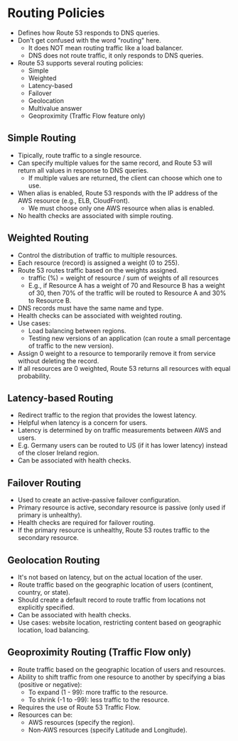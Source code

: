 # Routing Policies

- Defines how Route 53 responds to DNS queries.
- Don't get confused with the word "routing" here.
  - It does NOT mean routing traffic like a load balancer.
  - DNS does not route traffic, it only responds to DNS queries.
- Route 53 supports several routing policies:
  - Simple
  - Weighted
  - Latency-based
  - Failover
  - Geolocation
  - Multivalue answer
  - Geoproximity (Traffic Flow feature only)

## Simple Routing

- Tipically, route traffic to a single resource.
- Can specify multiple values for the same record, and Route 53 will return all values in response to DNS queries.
  - If multiple values are returned, the client can choose which one to use.
- When alias is enabled, Route 53 responds with the IP address of the AWS resource (e.g., ELB, CloudFront).
  - We must choose only one AWS resource when alias is enabled.
- No health checks are associated with simple routing.

## Weighted Routing

- Control the distribution of traffic to multiple resources.
- Each resource (record) is assigned a weight (0 to 255).
- Route 53 routes traffic based on the weights assigned.
  - traffic (%) = weight of resource / sum of weights of all resources
  - E.g., if Resource A has a weight of 70 and Resource B has a weight of 30, then 70% of the traffic will be routed to Resource A and 30% to Resource B.
- DNS records must have the same name and type.
- Health checks can be associated with weighted routing.
- Use cases:
  - Load balancing between regions.
  - Testing new versions of an application (can route a small percentage of traffic to the new version).
- Assign 0 weight to a resource to temporarily remove it from service without deleting the record.
- If all resources are 0 weighted, Route 53 returns all resources with equal probability.

## Latency-based Routing

- Redirect traffic to the region that provides the lowest latency.
- Helpful when latency is a concern for users.
- Latency is determined by on traffic measurements between AWS and users.
- E.g. Germany users can be routed to US (if it has lower latency) instead of the closer Ireland region.
- Can be associated with health checks.

## Failover Routing

- Used to create an active-passive failover configuration.
- Primary resource is active, secondary resource is passive (only used if primary is unhealthy).
- Health checks are required for failover routing.
- If the primary resource is unhealthy, Route 53 routes traffic to the secondary resource.

## Geolocation Routing

- It's not based on latency, but on the actual location of the user.
- Route traffic based on the geographic location of users (continent, country, or state).
- Should create a default record to route traffic from locations not explicitly specified.
- Can be associated with health checks.
- Use cases: website location, restricting content based on geographic location, load balancing.

## Geoproximity Routing (Traffic Flow only)

- Route traffic based on the geographic location of users and resources.
- Ability to shift traffic from one resource to another by specifying a bias (positive or negative):
  - To expand (1 - 99): more traffic to the resource.
  - To shrink (-1 to -99): less traffic to the resource.
- Requires the use of Route 53 Traffic Flow.
- Resources can be:
  - AWS resources (specify the region).
  - Non-AWS resources (specify Latitude and Longitude).
